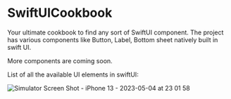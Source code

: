 # SwiftUICookbook

Your ultimate cookbook to find any sort of SwiftUI component. 
The project has various components like Button, Label, Bottom sheet natively built in swift UI.

More components are coming soon.

List of all the available UI elements in swiftUI:


![Simulator Screen Shot - iPhone 13 - 2023-05-04 at 23 01 58](https://user-images.githubusercontent.com/8844612/236248671-602b6a23-d814-4cd5-8591-d44db55401be.png)
